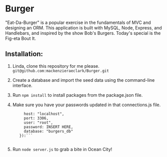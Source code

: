 # Burger
"Eat-Da-Burger" is a popular exercise in the fundamentals of MVC and designing an ORM. This application is built with MySQL, Node, Express, and Handlebars, and inspired by the show Bob's Burgers. Today's special is the Fig-eta Bout It.

## Installation:
1. Linda, clone this repository for me please. <br>
      `git@github.com:mackenzieraeclark/Burger.git`

2. Create a database and import the seed data using the command-line interface.

3. Run `npm install` to install packages from the package.json file.

4. Make sure you have your passwords updated in that connections.js file. <br>
      ```var connection = mysql.createConnection({
           host: "localhost",
           port: 3306,
           user: "root",
           password: INSERT HERE,
           database: "burgers_db"
         }):```
         
5. Run `node server.js` to grab a bite in Ocean City!